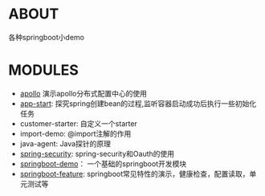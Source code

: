 
# ABOUT
各种springboot小demo

# MODULES
- [apollo](./apollo/README.md) 演示apollo分布式配置中心的使用
- [app-start](./app-start/readme.md): 探究spring创建bean的过程,监听容器启动成功后执行一些初始化任务
- customer-starter: 自定义一个starter
- import-demo: @import注解的作用
- java-agent: Java探针的原理
- [spring-security](./spring-security/README.MD): spring-security和Oauth的使用
- [springboot-demo](./springboot-demo/README.md)： 一个基础的springboot开发模块
- [springboot-feature](./springboot-feature/README.md): springboot常见特性的演示，健康检查，配置读取，单元测试等
    
    

